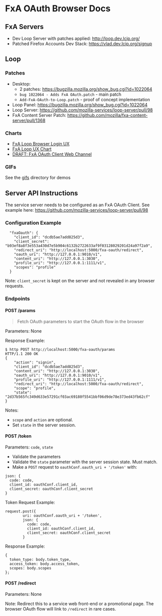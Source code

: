 FxA OAuth Browser Docs
=====================

## FxA Servers

* Dev Loop Server with patches applied: http://loop.dev.lcip.org/
* Patched Firefox Accounts Dev Stack: https://vlad.dev.lcip.org/signup

## Loop

### Patches

* Desktop:
  * 2 patches: https://bugzilla.mozilla.org/show_bug.cgi?id=1022064
  * `bug 1022064 - Adds FxA OAuth.patch` - main patch
  * `Add-FxA-OAuth-to-Loop.patch` - proof of concept implementation
* Loop Panel: https://bugzilla.mozilla.org/show_bug.cgi?id=1022064
* Loop Server: https://github.com/mozilla-services/loop-server/pull/98
* FxA Content Server Patch: https://github.com/mozilla/fxa-content-server/pull/1368

### Charts

* [FxA Loop Browser Login UX](charts/fxaloopux.png)
* [FxA Loop UX Chart](charts/fxaoauthflow.png)
* [DRAFT: FxA OAuth Client Web Channel](fxawebchannelflow.png)

### GIFs

See the [gifs](gifs) directory for demos

## Server API Instructions

The service server needs to be configured as an FxA OAuth Client.
See example here: https://github.com/mozilla-services/loop-server/pull/98

### Configuration Example
```
  "fxaOauth": {
    "client_id": "dcdb5ae7add825d3",
    "client_secret": "b93ef8a8f3e553a430d7e5b904c6132b2722633af9f03128029201d24a97f2a9",
    "redirect_uri": "http://localhost:5000/fxa-oauth/redirect",
    "oauth_uri": "http://127.0.0.1:9010/v1",
    "content_uri": "http://127.0.0.1:3030",
    "profile_uri": "http://127.0.0.1:1111/v1",
    "scopes": "profile"
  }
```

Note: `client_secret` is kept on the server and not revealed in any browser requests.

### Endpoints

#### POST /params
> Fetch OAuth parameters to start the OAuth flow in the browser

Parameters: None

Response Example:
```
$ http POST http://localhost:5000/fxa-oauth/params
HTTP/1.1 200 OK
{
    "action": "signin",
    "client_id": "dcdb5ae7add825d3",
    "content_uri": "http://127.0.0.1:3030",
    "oauth_uri": "http://127.0.0.1:9010/v1",
    "profile_uri": "http://127.0.0.1:1111/v1",
    "redirect_uri": "http://localhost:5000/fxa-oauth/redirect",
    "scope": "profile",
    "state": "2d37b565fc349d633e57291cf03ac69180f5541bbf06d9de78e373ed43fb62cf"
}
```

Notes:
* `scope` and `action` are optional.
* Set `state` in the server session.

#### POST /token

Parameters: `code`, `state`

* Validate the parameters
* Validate the `state` parameter with the server session state. Must match.
* Make a `POST` request to `oauthConf.oauth_uri + '/token'` with:
```
json: {
  code: code,
  client_id: oauthConf.client_id,
  client_secret: oauthConf.client_secret
}
```

Token Request Example:
```
request.post({
        uri: oauthConf.oauth_uri + '/token',
        json: {
          code: code,
          client_id: oauthConf.client_id,
          client_secret: oauthConf.client_secret
        }
```

Response Example:
```
{
  token_type: body.token_type,
  access_token: body.access_token,
  scopes: body.scopes
};
```
#### POST /redirect

Parameters: None

Note: Redirect this to a service web front-end or a promotional page.
The browser OAuth flow will link to `/redirect` in rare cases.
